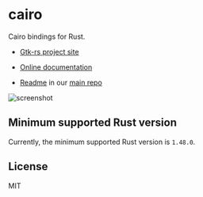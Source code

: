 # cairo 

Cairo bindings for Rust.

- [Gtk-rs project site](https://gtk-rs.org/)

- [Online documentation](https://gtk-rs.org/docs-src/)

- [Readme](https://github.com/gtk-rs/gtk/blob/master/README.md) in our
  [main repo](https://github.com/gtk-rs/gtk)

![screenshot](https://guillaume-gomez.fr/image/cairo.png)

## Minimum supported Rust version

Currently, the minimum supported Rust version is `1.48.0`.

## License

MIT
